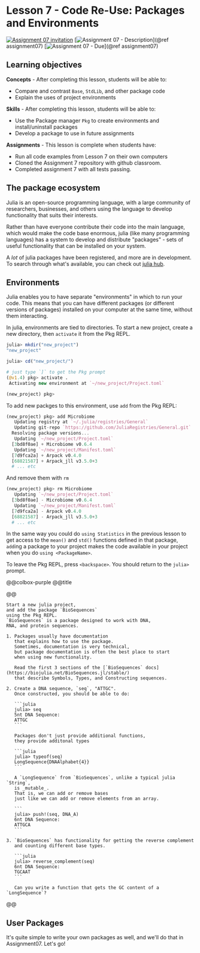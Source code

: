 # Lesson 7 - Code Re-Use: Packages and Environments


[![Assignment 07 invitation](https://img.shields.io/badge/Assignment07-Repository-blue?style=for-the-badge&logo=open%20badges)](https://classroom.github.com/a/OrKQtjqa)
[![Assignment 07 - Description](https://img.shields.io/badge/07-Description-blue?style=for-the-badge&logo=open%20badges)](@ref assignment07)
[![Assignment 07 - Due](https://img.shields.io/badge/Due-7%2F14%2F2020-orange?style=for-the-badge&logo=open%20badges)](@ref assignment07)

## Learning objectives

**Concepts** - After completing this lesson, students will be able to:

- Compare and contrast `Base`, `StdLib`, and other package code
- Explain the uses of project environments

**Skills** - After completing this lesson, students will be able to:

- Use the Package manager `Pkg` to create environments and install/uninstall packages
- Develop a package to use in future assignments

**Assignments** - This lesson is complete when students have:

- Run all code examples from Lesson 7 on their own computers
- Cloned the Assignment 7 repository with github classroom.
- Completed assignment 7 with all tests passing.

## The package ecosystem

Julia is an open-source programming language,
with a large community of researchers, businesses, and others
using the language to develop functionality that suits their interests.

Rather than have everyone contribute their code into the main language,
which would make the code base enormous,
julia (like many programming languages)
has a system to develop and distribute "packages" -
sets of useful functionality that can be installed on your system.

A _lot_ of julia packages have been registered,
and more are in development.
To search through what's available, 
you can check out [julia hub](https://www.juliahub.com/ui/Home).

## Environments

Julia enables you to have separate "environments" in which to run your code.
This means that you can have different packages
(or different versions of packages)
installed on your computer at the same time,
without them interacting.

In julia, environments are tied to directories.
To start a new project,
create a new directory,
then `activate` it from the Pkg REPL.

```julia
julia> mkdir("new_project")
"new_project"

julia> cd("new_project/")

# just type `]` to get the Pkg prompt
(@v1.4) pkg> activate .
 Activating new environment at `~/new_project/Project.toml`

(new_project) pkg>
```

To add new packges to this environment,
use `add` from the Pkg REPL:

```julia
(new_project) pkg> add Microbiome
   Updating registry at `~/.julia/registries/General`
   Updating git-repo `https://github.com/JuliaRegistries/General.git`
  Resolving package versions...
   Updating `~/new_project/Project.toml`
  [3bd8f0ae] + Microbiome v0.6.4
   Updating `~/new_project/Manifest.toml`
  [7d9fca2a] + Arpack v0.4.0
  [68821587] + Arpack_jll v3.5.0+3
  # ... etc
```

And remove them with `rm`

```julia
(new_project) pkg> rm Microbiome
   Updating `~/new_project/Project.toml`
  [3bd8f0ae] - Microbiome v0.6.4
   Updating `~/new_project/Manifest.toml`
  [7d9fca2a] - Arpack v0.4.0
  [68821587] - Arpack_jll v3.5.0+3
  # ... etc
```

In the same way you could do `using Statistics` in the previous lesson
to get access to the `mean()` and `std()` functions defined in that package,
`add`ing a package to your project makes the code available in your project
when you do `using <PackageName>`.

To leave the Pkg REPL, press `<backspace>`.
You should return to the `julia>` prompt.

@@colbox-purple
@@title

@@

    Start a new julia project,
    and add the package `BioSequences`
    using the Pkg REPL.
    `BioSequences` is a package designed to work with DNA,
    RNA, and protein sequences.

    1. Packages usually have documentation
       that explains how to use the package.
       Sometimes, documentation is very technical,
       but package documentation is often the best place to start
       when using new functionality.

       Read the first 3 sections of the [`BioSequences` docs](https://biojulia.net/BioSequences.jl/stable/)
       that describe Symbols, Types, and Constructing sequences.

    2. Create a DNA sequence, `seq`, "ATTGC".
       Once constructed, you should be able to do:

       ```julia
       julia> seq
       5nt DNA Sequence:
       ATTGC
       ```
    
       Packages don't just provide additional functions,
       they provide additonal types
   
       ```julia
       julia> typeof(seq)
       LongSequence{DNAAlphabet{4}}
       ```
   
       A `LongSequence` from `BioSequences`, unlike a typical julia `String`,
       is _mutable_.
       That is, we can add or remove bases
       just like we can add or remove elements from an array.
   
       ```
       julia> push!(seq, DNA_A)
       6nt DNA Sequence:
       ATTGCA
       ```

    3. `BioSequences` has functionality for getting the reverse complement
       and counting different base types.

       ```julia
       julia> reverse_complement(seq)
       6nt DNA Sequence:
       TGCAAT
       ```

       Can you write a function that gets the GC content of a `LongSequence`?
@@

## User Packages

It's quite simple to write your own packages as well,
and we'll do that in Assignment07.
Let's go!